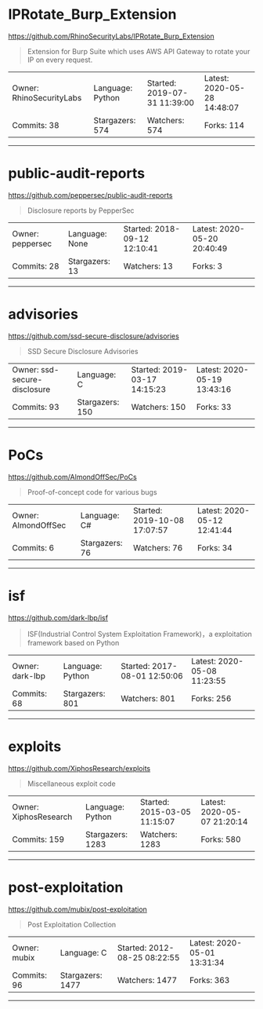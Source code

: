 # IPRotate_Burp_Extension

https://github.com/RhinoSecurityLabs/IPRotate_Burp_Extension
<blockquote>
Extension for Burp Suite which uses AWS API Gateway to rotate your IP on every request.
</blockquote>

<table>
<tr><td>Owner: RhinoSecurityLabs</td>
    <td>Language: Python</td>
    <td>Started: 2019-07-31 11:39:00</td>
    <td>Latest: 2020-05-28 14:48:07</td></tr>
<tr><td>Commits: 38</td>
    <td>Stargazers: 574</td>
    <td>Watchers: 574</td>
    <td>Forks: 114</td></tr>
</table>

---

# public-audit-reports

https://github.com/peppersec/public-audit-reports
<blockquote>
Disclosure reports by PepperSec
</blockquote>

<table>
<tr><td>Owner: peppersec</td>
    <td>Language: None</td>
    <td>Started: 2018-09-12 12:10:41</td>
    <td>Latest: 2020-05-20 20:40:49</td></tr>
<tr><td>Commits: 28</td>
    <td>Stargazers: 13</td>
    <td>Watchers: 13</td>
    <td>Forks: 3</td></tr>
</table>

---

# advisories

https://github.com/ssd-secure-disclosure/advisories
<blockquote>
SSD Secure Disclosure Advisories
</blockquote>

<table>
<tr><td>Owner: ssd-secure-disclosure</td>
    <td>Language: C</td>
    <td>Started: 2019-03-17 14:15:23</td>
    <td>Latest: 2020-05-19 13:43:16</td></tr>
<tr><td>Commits: 93</td>
    <td>Stargazers: 150</td>
    <td>Watchers: 150</td>
    <td>Forks: 33</td></tr>
</table>

---

# PoCs

https://github.com/AlmondOffSec/PoCs
<blockquote>
Proof-of-concept code for various bugs
</blockquote>

<table>
<tr><td>Owner: AlmondOffSec</td>
    <td>Language: C#</td>
    <td>Started: 2019-10-08 17:07:57</td>
    <td>Latest: 2020-05-12 12:41:44</td></tr>
<tr><td>Commits: 6</td>
    <td>Stargazers: 76</td>
    <td>Watchers: 76</td>
    <td>Forks: 34</td></tr>
</table>

---

# isf

https://github.com/dark-lbp/isf
<blockquote>
ISF(Industrial Control System Exploitation Framework)，a exploitation framework based on Python
</blockquote>

<table>
<tr><td>Owner: dark-lbp</td>
    <td>Language: Python</td>
    <td>Started: 2017-08-01 12:50:06</td>
    <td>Latest: 2020-05-08 11:23:55</td></tr>
<tr><td>Commits: 68</td>
    <td>Stargazers: 801</td>
    <td>Watchers: 801</td>
    <td>Forks: 256</td></tr>
</table>

---

# exploits

https://github.com/XiphosResearch/exploits
<blockquote>
Miscellaneous exploit code
</blockquote>

<table>
<tr><td>Owner: XiphosResearch</td>
    <td>Language: Python</td>
    <td>Started: 2015-03-05 11:15:07</td>
    <td>Latest: 2020-05-07 21:20:14</td></tr>
<tr><td>Commits: 159</td>
    <td>Stargazers: 1283</td>
    <td>Watchers: 1283</td>
    <td>Forks: 580</td></tr>
</table>

---

# post-exploitation

https://github.com/mubix/post-exploitation
<blockquote>
Post Exploitation Collection
</blockquote>

<table>
<tr><td>Owner: mubix</td>
    <td>Language: C</td>
    <td>Started: 2012-08-25 08:22:55</td>
    <td>Latest: 2020-05-01 13:31:34</td></tr>
<tr><td>Commits: 96</td>
    <td>Stargazers: 1477</td>
    <td>Watchers: 1477</td>
    <td>Forks: 363</td></tr>
</table>

---

